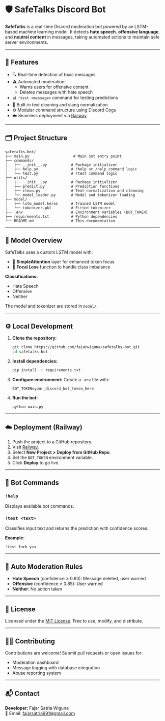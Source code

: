 # 🛡️ SafeTalks Discord Bot

**SafeTalks** is a real-time Discord moderation bot powered by an LSTM-based machine learning model. It detects **hate speech**, **offensive language**, and **neutral content** in messages, taking automated actions to maintain safe server environments.

---

## 🚀 Features

- 🔍 Real-time detection of toxic messages
- ⚠️ Automated moderation:
  - Warns users for offensive content
  - Deletes messages with hate speech
- 📊 `!test <message>` command for testing predictions
- 🧼 Built-in text cleaning and slang normalization
- ⚙️ Modular command structure using Discord Cogs
- ☁️ Seamless deployment via [Railway](https://railway.app)

---

## 🗂️ Project Structure

```
safetalks-bot/
├── main.py                    # Main bot entry point
├── commands/
│   ├── __init__.py           # Package initializer
│   ├── help.py               # !help or /help command logic
│   └── test.py               # !test command logic
├── utils/
│   ├── __init__.py           # Package initializer
│   ├── predict.py            # Prediction functions
│   ├── clean.py              # Text normalization and cleaning
│   └── model_loader.py       # Model and tokenizer loading
├── model/
│   ├── lstm_model.keras      # Trained LSTM model
│   └── tokenizer.pkl         # Fitted tokenizer
├── .env                      # Environment variables (BOT_TOKEN)
├── requirements.txt          # Python dependencies
└── README.md                 # This documentation
```

---

## 🧠 Model Overview

SafeTalks uses a custom LSTM model with:
- 🧠 **SimpleAttention** layer for enhanced token focus
- 🎯 **Focal Loss** function to handle class imbalance

**Classifications:**
- Hate Speech
- Offensive
- Neither

The model and tokenizer are stored in `model/`.

---

## ⚙️ Local Development

1. **Clone the repository:**
   ```bash
   git clone https://github.com/fajarwiguna/safetalks-bot.git
   cd safetalks-bot
   ```

2. **Install dependencies:**
   ```bash
   pip install -r requirements.txt
   ```

3. **Configure environment:**
   Create a `.env` file with:
   ```
   BOT_TOKEN=your_discord_bot_token_here
   ```

4. **Run the bot:**
   ```bash
   python main.py
   ```

---

## ☁️ Deployment (Railway)

1. Push the project to a GitHub repository.
2. Visit [Railway](https://railway.app/).
3. Select **New Project > Deploy from GitHub Repo**.
4. Set the `BOT_TOKEN` environment variable.
5. Click **Deploy** to go live.

---

## 💬 Bot Commands

### `!help`
Displays available bot commands.

### `!test <text>`
Classifies input text and returns the prediction with confidence scores.

**Example:**
```
!test fuck you
```

---

## 🔐 Auto Moderation Rules

- **Hate Speech** (confidence ≥ 0.80): Message deleted, user warned
- **Offensive** (confidence ≥ 0.85): User warned
- **Neither**: No action taken

---

## 📜 License

Licensed under the [MIT License](LICENSE). Free to use, modify, and distribute.

---

## 🙋‍♂️ Contributing

Contributions are welcome! Submit pull requests or open issues for:
- Moderation dashboard
- Message logging with database integration
- Abuse reporting system

---

## 📬 Contact

**Developer:** Fajar Satria Wiguna  
📧 Email: [fajarsatria991@gmail.com](mailto:fajarsatria991@gmail.com)  